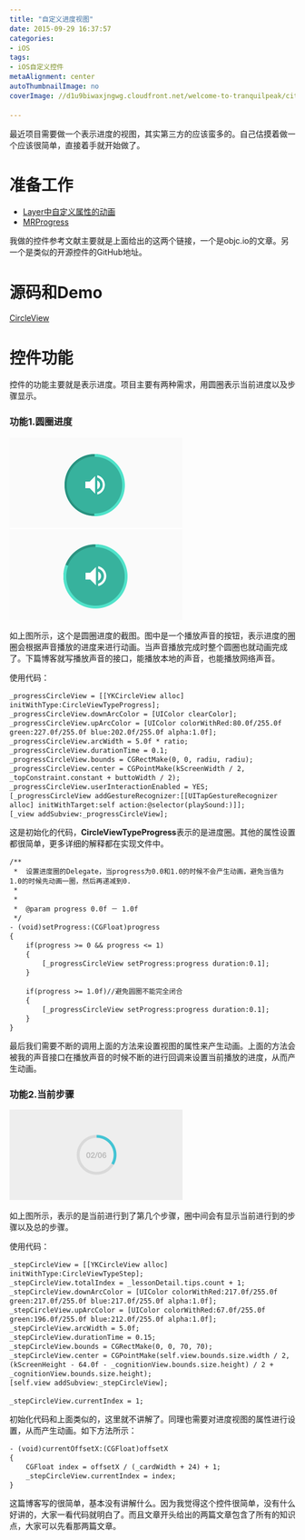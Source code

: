 ```yaml
---
title: "自定义进度视图"
date: 2015-09-29 16:37:57
categories: 
- iOS
tags: 
- iOS自定义控件
metaAlignment: center
autoThumbnailImage: no
coverImage: //d1u9biwaxjngwg.cloudfront.net/welcome-to-tranquilpeak/city.jpg

---
```


最近项目需要做一个表示进度的视图，其实第三方的应该蛮多的。自己估摸着做一个应该很简单，直接着手就开始做了。
<!--more-->

# 准备工作 #

* [Layer中自定义属性的动画](http://objccn.io/issue-12-2/)
* [MRProgress](https://github.com/mrackwitz/MRProgress)

我做的控件参考文献主要就是上面给出的这两个链接，一个是objc.io的文章。另一个是类似的开源控件的GitHub地址。

# 源码和Demo #

[CircleView](https://github.com/LynchWong/CircleView)

# 控件功能 #

控件的功能主要就是表示进度。项目主要有两种需求，用圆圈表示当前进度以及步骤显示。

### 功能1.圆圈进度 ###

![alt text](/img/iOSProgressCircleView/1.png)
![alt text](/img/iOSProgressCircleView/2.png)

如上图所示，这个是圆圈进度的截图。图中是一个播放声音的按钮，表示进度的圈圈会根据声音播放的进度来进行动画。当声音播放完成时整个圆圈也就动画完成了。下篇博客就写播放声音的接口，能播放本地的声音，也能播放网络声音。

使用代码：

    _progressCircleView = [[YKCircleView alloc] initWithType:CircleViewTypeProgress];
    _progressCircleView.downArcColor = [UIColor clearColor];
    _progressCircleView.upArcColor = [UIColor colorWithRed:80.0f/255.0f green:227.0f/255.0f blue:202.0f/255.0f alpha:1.0f];
    _progressCircleView.arcWidth = 5.0f * ratio;
    _progressCircleView.durationTime = 0.1;
    _progressCircleView.bounds = CGRectMake(0, 0, radiu, radiu);
    _progressCircleView.center = CGPointMake(kScreenWidth / 2, _topConstraint.constant + buttoWidth / 2);
    _progressCircleView.userInteractionEnabled = YES;
    [_progressCircleView addGestureRecognizer:[[UITapGestureRecognizer alloc] initWithTarget:self action:@selector(playSound:)]];
    [_view addSubview:_progressCircleView];

这是初始化的代码，**CircleViewTypeProgress**表示的是进度圈。其他的属性设置都很简单，更多详细的解释都在实现文件中。

    /**
     *  设置进度圈的Delegate，当progress为0.0和1.0的时候不会产生动画，避免当值为1.0的时候先动画一圈，然后再递减到0.
     *
     *
     *  @param progress 0.0f － 1.0f
     */
    - (void)setProgress:(CGFloat)progress
    {
        if(progress >= 0 && progress <= 1)
        {
            [_progressCircleView setProgress:progress duration:0.1];
        }
        
        if(progress >= 1.0f)//避免圆圈不能完全闭合
        {
            [_progressCircleView setProgress:progress duration:0.1];
        }
    }

最后我们需要不断的调用上面的方法来设置视图的属性来产生动画。上面的方法会被我的声音接口在播放声音的时候不断的进行回调来设置当前播放的进度，从而产生动画。

### 功能2.当前步骤 ###

![alt text](/img/iOSProgressCircleView/3.png)

如上图所示，表示的是当前进行到了第几个步骤，圈中间会有显示当前进行到的步骤以及总的步骤。

使用代码：

    _stepCircleView = [[YKCircleView alloc] initWithType:CircleViewTypeStep];
    _stepCircleView.totalIndex = _lessonDetail.tips.count + 1;
    _stepCircleView.downArcColor = [UIColor colorWithRed:217.0f/255.0f green:217.0f/255.0f blue:217.0f/255.0f alpha:1.0f];
    _stepCircleView.upArcColor = [UIColor colorWithRed:67.0f/255.0f green:196.0f/255.0f blue:212.0f/255.0f alpha:1.0f];
    _stepCircleView.arcWidth = 5.0f;
    _stepCircleView.durationTime = 0.15;
    _stepCircleView.bounds = CGRectMake(0, 0, 70, 70);
    _stepCircleView.center = CGPointMake(self.view.bounds.size.width / 2, (kScreenHeight - 64.0f - _cognitionView.bounds.size.height) / 2 + _cognitionView.bounds.size.height);
    [self.view addSubview:_stepCircleView];
    
    _stepCircleView.currentIndex = 1;

初始化代码和上面类似的，这里就不讲解了。同理也需要对进度视图的属性进行设置，从而产生动画。如下方法所示：

    - (void)currentOffsetX:(CGFloat)offsetX
    {
        CGFloat index = offsetX / (_cardWidth + 24) + 1;
        _stepCircleView.currentIndex = index;
    }

这篇博客写的很简单，基本没有讲解什么。因为我觉得这个控件很简单，没有什么好讲的，大家一看代码就明白了。而且文章开头给出的两篇文章包含了所有的知识点，大家可以先看那两篇文章。
